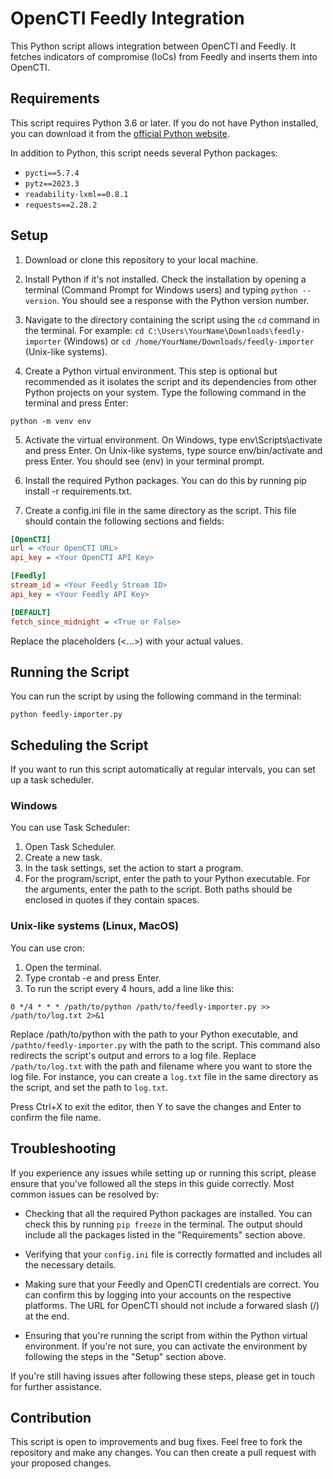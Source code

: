 # OpenCTI Feedly Integration

This Python script allows integration between OpenCTI and Feedly. It fetches indicators of compromise (IoCs) from Feedly and inserts them into OpenCTI.

## Requirements

This script requires Python 3.6 or later. If you do not have Python installed, you can download it from the [official Python website](https://www.python.org/downloads/).

In addition to Python, this script needs several Python packages:

- `pycti==5.7.4`
- `pytz==2023.3`
- `readability-lxml==0.8.1`
- `requests==2.28.2`

## Setup

1. Download or clone this repository to your local machine.

2. Install Python if it's not installed. Check the installation by opening a terminal (Command Prompt for Windows users) and typing `python --version`. You should see a response with the Python version number.

3. Navigate to the directory containing the script using the `cd` command in the terminal. For example: `cd C:\Users\YourName\Downloads\feedly-importer` (Windows) or `cd /home/YourName/Downloads/feedly-importer` (Unix-like systems).

4. Create a Python virtual environment. This step is optional but recommended as it isolates the script and its dependencies from other Python projects on your system. Type the following command in the terminal and press Enter:

```shell
python -m venv env
```

5. Activate the virtual environment. On Windows, type env\Scripts\activate and press Enter. On Unix-like systems, type source env/bin/activate and press Enter. You should see (env) in your terminal prompt.

6. Install the required Python packages. You can do this by running pip install -r requirements.txt.

7. Create a config.ini file in the same directory as the script. This file should contain the following sections and fields:

```ini
[OpenCTI]
url = <Your OpenCTI URL>
api_key = <Your OpenCTI API Key>

[Feedly]
stream_id = <Your Feedly Stream ID>
api_key = <Your Feedly API Key>

[DEFAULT]
fetch_since_midnight = <True or False>
```

Replace the placeholders (<...>) with your actual values.

## Running the Script

You can run the script by using the following command in the terminal:

```shell
python feedly-importer.py
```

## Scheduling the Script

If you want to run this script automatically at regular intervals, you can set up a task scheduler.

### Windows

You can use Task Scheduler:

1. Open Task Scheduler.
2. Create a new task.
3. In the task settings, set the action to start a program.
4. For the program/script, enter the path to your Python executable. For the arguments, enter the path to the script. Both paths should be enclosed in quotes if they contain spaces.

### Unix-like systems (Linux, MacOS)

You can use cron:

1. Open the terminal.
2. Type crontab -e and press Enter.
3. To run the script every 4 hours, add a line like this:

```cron
0 */4 * * * /path/to/python /path/to/feedly-importer.py >> /path/to/log.txt 2>&1
```

Replace /path/to/python with the path to your Python executable, and `/pathto/feedly-importer.py` with the path to the script. This command also redirects the script's output and errors to a log file. Replace `/path/to/log.txt` with the path and filename where you want to store the log file. For instance, you can create a `log.txt` file in the same directory as the script, and set the path to `log.txt`.

Press Ctrl+X to exit the editor, then Y to save the changes and Enter to confirm the file name.

## Troubleshooting

If you experience any issues while setting up or running this script, please ensure that you've followed all the steps in this guide correctly. Most common issues can be resolved by:

- Checking that all the required Python packages are installed. You can check this by running `pip freeze` in the terminal. The output should include all the packages listed in the "Requirements" section above.

- Verifying that your `config.ini` file is correctly formatted and includes all the necessary details.

- Making sure that your Feedly and OpenCTI credentials are correct. You can confirm this by logging into your accounts on the respective platforms. The URL for OpenCTI should not include a forwared slash (/) at the end.

- Ensuring that you're running the script from within the Python virtual environment. If you're not sure, you can activate the environment by following the steps in the "Setup" section above.

If you're still having issues after following these steps, please get in touch for further assistance.

## Contribution

This script is open to improvements and bug fixes. Feel free to fork the repository and make any changes. You can then create a pull request with your proposed changes.
